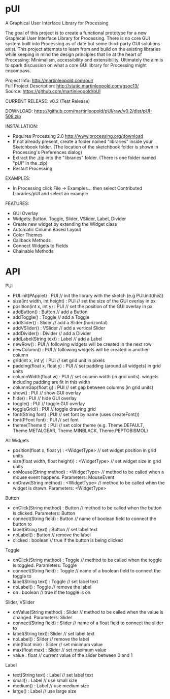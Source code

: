 pUI
===

A Graphical User Interface Library for Processing

The goal of this project is to create a functional prototype for a new Graphical User Interface Library for Processing. There is no core GUI system built into Processing as of date but some third-party GUI solutions exist. This project attempts to learn from and build on the existing libraries while keeping in mind the design principles that lie at the heart of Processing: Minimalism, accessibility and extensibility. Ultimately the aim is to spark discussion on what a core GUI library for Processing might encompass.

Project Info: http://martinleopold.com/pui/ <br/>
Full Project Description: http://static.martinleopold.com/gsoc13/ <br/>
Source: https://github.com/martinleopold/pUI

CURRENT RELEASE: 
v0.2 (Test Release)

DOWNLOAD: 
https://github.com/martinleopold/pUI/raw/v0.2/dist/pUI-508.zip

INSTALLATION:
* Requires Processing 2.0 http://www.processing.org/download
* If not already present, create a folder named "libraries" inside your Sketchbook folder. (The location of the sketchbook folder is shown in Processing's Preferences dialog)
* Extract the .zip into the "libraries" folder. (There is one folder named "pUI" in the .zip)
* Restart Processing

EXAMPLES:
* In Processing click File -> Examples... then select Contributed Libraries/pUI and select an example

FEATURES:
* GUI Overlay
* Widgets: Button, Toggle, Slider, VSlider, Label, Divider
* Create new widget by extending the Widget class
* Automatic Column Based Layout
* Color Themes
* Callback Methods
* Connect Widgets to Fields
* Chainable Methods


API
===

PUI
* PUI.init(PApplet) : PUI // init the library with the sketch (e.g PUI.init(this))
* size(int width, int height) : PUI // set the size of the GUI overlay in px
* position(int x, int y) : PUI // set the position of the GUI overlay in px
* addButton() : Button // add a Button
* addToggle() : Toggle // add a Toggle
* addSlider() : Slider // add a Slider (horizontal)
* addVSlider() : VSlider // add a vertical Slider
* addDivider() : Divider // add a Divider
* addLabel(String text) : Label // add a Label
* newRow() : PUI // following widgets will be created in the next row
* newColumn() : PUI // following widgets will be created in another column
* grid(int x, int y) : PUI // set grid unit in pixels
* padding(float x, float y) : PUI // set padding (around all widgets) in grid units
* columnWidth(float w) : PUI // set column width (in grid units). widgets including padding are fit in this width
* columnGap(float g) : PUI // set gap between columns (in grid units)
* show() : PUI // show GUI overlay
* hide() : PUI // hide GUI overlay
* toggle() : PUI // toggle GUI overlay
* toggleGrid() : PUI // toggle drawing grid
* font(String font) : PUI // set font by name (uses createFont())
* font(PFont font) : PUI // set font
* theme(Theme t) : PUI // set color theme (e.g. Theme.DEFAULT, Theme.METALGEAR, Theme.MINBLACK, Theme.PEPTOBISMOL)

All Widgets
* position(float x, float y) : &lt;WidgetType&gt; // set widget position in grid units
* size(float width, float height)) : &lt;WidgetType&gt; // set widget size in grid units
* onMouse(String method) : &lt;WidgetType&gt; // method to be called when a mouse event happens. Parameters: MouseEvent
* onDraw(String method) : &lt;WidgetType&gt; // method to be called when the widget is drawn. Parameters: &lt;WidgetType&gt;

Button
* onClick(String method) : Button // method to be called when the button is clicked. Parameters: Button
* connect(String field) : Button // name of boolean field to connect the button to
* label(String text) : Button // set label text
* noLabel() : Button // remove the label
* clicked : boolean // true if the button is being clicked

Toggle
* onClick(String method) : Toggle // method to be called when the toggle is toggled. Parameters: Toggle
* connect(String field) : Toggle // name of a boolean field to connect the toggle to
* label(String text) : Toggle // set label text
* noLabel() : Toggle // remove the label
* on : boolean // true if the toggle is on

Slider, VSlider
* onValue(String method) : Slider // method to be called when the value is changed. Parameters: Slider
* connect(String field) : Slider // name of a float field to connect the slider to
* label(String text): Slider // set label text
* noLabel() : Slider // remove the label
* min(float min) : Slider // set minimum value
* max(float max) : Slider // set maximum value
* value : float // current value of the slider between 0 and 1

Label
* text(String text) : Label // set label text
* small() : Label // use small size
* medium() : Label // use medium size
* large() : Label // use large size
